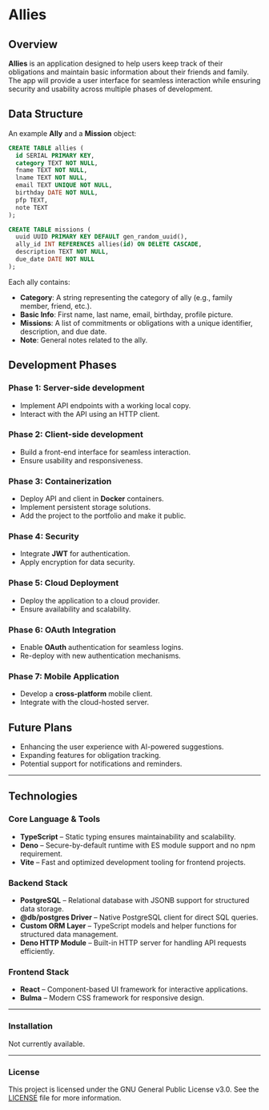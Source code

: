 # Allies

## Overview

**Allies** is an application designed to help users keep track of their obligations and maintain basic information about their friends and family. The app will provide a user interface for seamless interaction while ensuring security and usability across multiple phases of development.

## Data Structure

An example **Ally** and a **Mission** object:
```sql
CREATE TABLE allies (
  id SERIAL PRIMARY KEY,
  category TEXT NOT NULL,
  fname TEXT NOT NULL,
  lname TEXT NOT NULL,
  email TEXT UNIQUE NOT NULL,
  birthday DATE NOT NULL,
  pfp TEXT,
  note TEXT
);

CREATE TABLE missions (
  uuid UUID PRIMARY KEY DEFAULT gen_random_uuid(),
  ally_id INT REFERENCES allies(id) ON DELETE CASCADE,
  description TEXT NOT NULL,
  due_date DATE NOT NULL
);
```

Each ally contains:
- **Category**: A string representing the category of ally (e.g., family member, friend, etc.).
- **Basic Info**: First name, last name, email, birthday, profile picture.
- **Missions**: A list of commitments or obligations with a unique identifier, description, and due date.
- **Note**: General notes related to the ally.

## Development Phases

### Phase 1: Server-side development
- Implement API endpoints with a working local copy.
- Interact with the API using an HTTP client.

### Phase 2: Client-side development
- Build a front-end interface for seamless interaction.
- Ensure usability and responsiveness.

### Phase 3: Containerization
- Deploy API and client in **Docker** containers.
- Implement persistent storage solutions.
- Add the project to the portfolio and make it public.

### Phase 4: Security
- Integrate **JWT** for authentication.
- Apply encryption for data security.

### Phase 5: Cloud Deployment
- Deploy the application to a cloud provider.
- Ensure availability and scalability.

### Phase 6: OAuth Integration
- Enable **OAuth** authentication for seamless logins.
- Re-deploy with new authentication mechanisms.

### Phase 7: Mobile Application
- Develop a **cross-platform** mobile client.
- Integrate with the cloud-hosted server.

## Future Plans
- Enhancing the user experience with AI-powered suggestions.
- Expanding features for obligation tracking.
- Potential support for notifications and reminders.

---

## **Technologies**

### **Core Language & Tools**
- **TypeScript** – Static typing ensures maintainability and scalability.
- **Deno** – Secure-by-default runtime with ES module support and no npm requirement.
- **Vite** – Fast and optimized development tooling for frontend projects.

### **Backend Stack**
- **PostgreSQL** – Relational database with JSONB support for structured data storage.  
- **@db/postgres Driver** – Native PostgreSQL client for direct SQL queries.  
- **Custom ORM Layer** – TypeScript models and helper functions for structured data management.  
- **Deno HTTP Module** – Built-in HTTP server for handling API requests efficiently.

### **Frontend Stack**
- **React** – Component-based UI framework for interactive applications.
- **Bulma** – Modern CSS framework for responsive design.

---

### Installation

Not currently available.

---

### License

This project is licensed under the GNU General Public License v3.0. See the [LICENSE](LICENSE) file for more information.